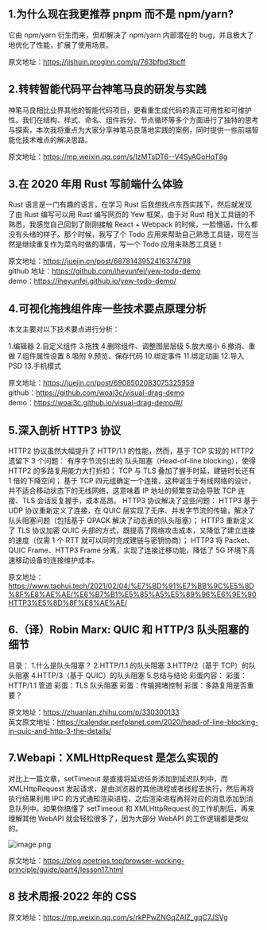 ## 1.为什么现在我更推荐 pnpm 而不是 npm/yarn?

它由 npm/yarn 衍生而来，但却解决了 npm/yarn 内部潜在的 bug，并且极大了地优化了性能，扩展了使用场景。

原文地址：https://jishuin.proginn.com/p/763bfbd3bcff

## 2.转转智能代码平台神笔马良的研发与实践

神笔马良相比业界其他的智能代码项目，更看重生成代码的真正可用性和可维护性。我们在结构、样式、命名、组件拆分、节点循环等多个方面进行了独特的思考与探索，本次我将重点为大家分享神笔马良落地实践的案例，同时提供一些前端智能化技术难点的解决思路。

原文地址：https://mp.weixin.qq.com/s/IzMTsDT6--V4SyAGoHqT8g

## 3.在 2020 年用 Rust 写前端什么体验

Rust 语言是一门有趣的语言，在学习 Rust 后我想找点东西实践下，然后就发现了由 Rust 编写可以用 Rust 编写网页的 Yew 框架。由于对 Rust 相关工具链的不熟悉，我感觉自己回到了刚刚接触 React + Webpack 的时候，一脸懵逼，什么都没有头绪的样子。那个时候，我写了个 Todo 应用来帮助自己熟悉工具链，现在当然是继续重复作为菜鸟时做的事情，写一个 Todo 应用来熟悉工具链！

原文地址：https://juejin.cn/post/6878143952416374798  
github 地址：https://github.com/iheyunfei/yew-todo-demo  
demo：https://iheyunfei.github.io/yew-todo-demo/

## 4.可视化拖拽组件库一些技术要点原理分析

本文主要对以下技术要点进行分析：

1.编辑器 2.自定义组件 3.拖拽 4.删除组件、调整图层层级 5.放大缩小 6.撤消、重做 7.组件属性设置 8.吸附 9.预览、保存代码 10.绑定事件 11.绑定动画 12.导入 PSD 13.手机模式

原文地址：https://juejin.cn/post/6908502083075325959  
github：https://github.com/woai3c/visual-drag-demo  
demo：https://woai3c.github.io/visual-drag-demo/#/

## 5.深入剖析 HTTP3 协议

HTTP2 协议虽然大幅提升了 HTTP/1.1 的性能，然而，基于 TCP 实现的 HTTP2 遗留下 3 个问题：
有序字节流引出的 队头阻塞（Head-of-line blocking），使得 HTTP2 的多路复用能力大打折扣；
TCP 与 TLS 叠加了握手时延，建链时长还有 1 倍的下降空间；
基于 TCP 四元组确定一个连接，这种诞生于有线网络的设计，并不适合移动状态下的无线网络，这意味着 IP 地址的频繁变动会导致 TCP 连接、TLS 会话反复握手，成本高昂。
HTTP3 协议解决了这些问题：
HTTP3 基于 UDP 协议重新定义了连接，在 QUIC 层实现了无序、并发字节流的传输，解决了队头阻塞问题（包括基于 QPACK 解决了动态表的队头阻塞）；
HTTP3 重新定义了 TLS 协议加密 QUIC 头部的方式，既提高了网络攻击成本，又降低了建立连接的速度（仅需 1 个 RTT 就可以同时完成建链与密钥协商）；
HTTP3 将 Packet、QUIC Frame、HTTP3 Frame 分离，实现了连接迁移功能，降低了 5G 环境下高速移动设备的连接维护成本。

原文地址：https://www.taohui.tech/2021/02/04/%E7%BD%91%E7%BB%9C%E5%8D%8F%E8%AE%AE/%E6%B7%B1%E5%85%A5%E5%89%96%E6%9E%90HTTP3%E5%8D%8F%E8%AE%AE/

## 6.（译）Robin Marx: QUIC 和 HTTP/3 队头阻塞的细节

目录： 1.什么是队头阻塞？
2.HTTP/1.1 的队头阻塞
3.HTTP/2（基于 TCP）的队头阻塞
4.HTTP/3（基于 QUIC）的队头阻塞 5.总结与结论
彩蛋内容：
彩蛋：HTTP/1.1 管道
彩蛋：TLS 队头阻塞
彩蛋：传输拥堵控制
彩蛋：多路复用是否重要？

原文地址：https://zhuanlan.zhihu.com/p/330300133  
英文原文地址：https://calendar.perfplanet.com/2020/head-of-line-blocking-in-quic-and-http-3-the-details/

## 7.Webapi：XMLHttpRequest 是怎么实现的

对比上一篇文章，setTimeout 是直接将延迟任务添加到延迟队列中，而 XMLHttpRequest 发起请求，是由浏览器的其他进程或者线程去执行，然后再将执行结果利用 IPC 的方式通知渲染进程，之后渲染进程再将对应的消息添加到消息队列中。如果你搞懂了 setTimeout 和 XMLHttpRequest 的工作机制后，再来理解其他 WebAPI 就会轻松很多了，因为大部分 WebAPI 的工作逻辑都是类似的。

![image.png](https://s2.loli.net/2022/02/27/CVF9f8Hxgq53Msl.png)

原文地址：https://blog.poetries.top/browser-working-principle/guide/part4/lesson17.html

## 8 技术周报·2022 年的 CSS

原文地址：https://mp.weixin.qq.com/s/rkPPwZNGqZAlZ_gqC7JSVg
